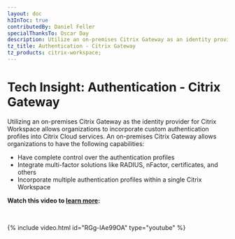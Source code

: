 ```yaml
---
layout: doc
h3InToc: true
contributedBy: Daniel Feller
specialThanksTo: Oscar Day
description: Utilize an on-premises Citrix Gateway as an identity provider for Citrix Workspace.
tz_title: Authentication - Citrix Gateway
tz_products: citrix-workspace;
---
```

# Tech Insight: Authentication - Citrix Gateway

Utilizing an on-premises Citrix Gateway as the identity provider for Citrix Workspace allows organizations to incorporate custom authentication profiles into Citrix Cloud services. An on-premises Citrix Gateway allows organizations to have the following capabilities:

-  Have complete control over the authentication profiles
-  Integrate multi-factor solutions like RADIUS, nFactor, certificates, and others
-  Incorporate multiple authentication profiles within a single Citrix Workspace

**Watch this video to [learn more](https://www.youtube.com/watch?v=RGg-lAe99OA):**

&nbsp;

{% include video.html id="RGg-lAe99OA" type="youtube" %}
